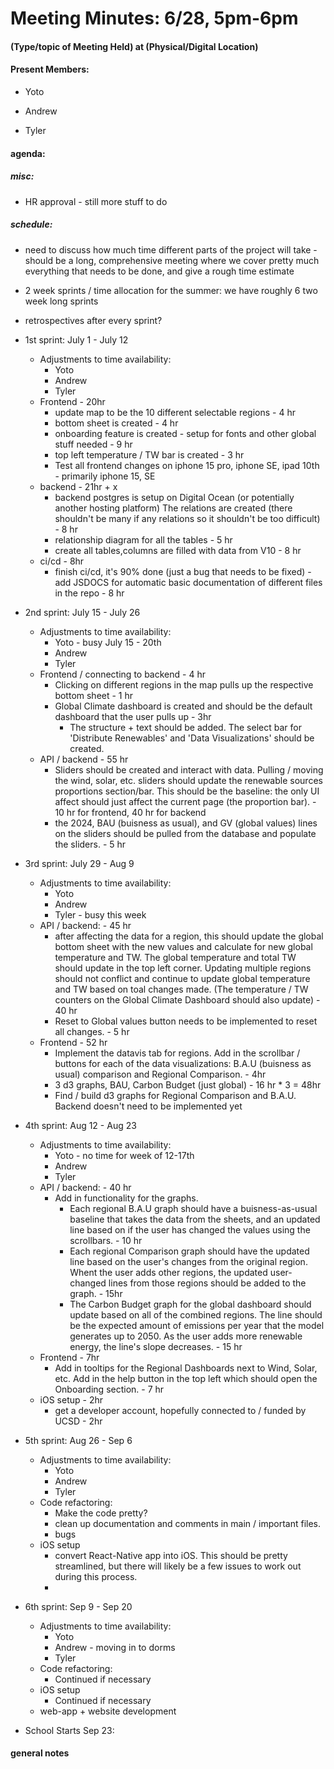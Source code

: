 # Meeting Minutes: 6/28, 5pm-6pm

#### (Type/topic of Meeting Held) at (Physical/Digital Location)

#### Present Members:

- Yoto

- Andrew

- Tyler

#### agenda:

##### misc:
- HR approval - still more stuff to do 

##### schedule:

- need to discuss how much time different parts of the project will take - should be a long, comprehensive meeting where we cover pretty much everything that needs to be done, and give a rough time estimate

- 2 week sprints / time allocation for the summer: we have roughly 6 two week long sprints

- retrospectives after every sprint?

- 1st sprint: July 1 - July 12
    - Adjustments to time availability:
        - Yoto
        - Andrew
        - Tyler
    - Frontend - 20hr
        - update map to be the 10 different selectable regions - 4 hr
        - bottom sheet is created - 4 hr
        - onboarding feature is created - setup for fonts and other global stuff needed - 9 hr
        - top left temperature / TW bar is created - 3 hr
        - Test all frontend changes on iphone 15 pro, iphone SE, ipad 10th - primarily iphone 15, SE
    - backend - 21hr + x
        - backend postgres is setup on Digital Ocean (or potentially another hosting platform) The relations are created (there shouldn't be many if any relations so it shouldn't be too difficult) - 8 hr
        - relationship diagram for all the tables - 5 hr
        - create all tables,columns are filled with data from V10 - 8 hr
    - ci/cd - 8hr
        - finish ci/cd, it's 90% done (just a bug that needs to be fixed) - add JSDOCS for automatic basic documentation of different files in the repo - 8 hr

- 2nd sprint: July 15 - July 26
    - Adjustments to time availability:
        - Yoto - busy July 15 - 20th
        - Andrew
        - Tyler
    - Frontend / connecting to backend - 4 hr
        - Clicking on different regions in the map pulls up the respective bottom sheet - 1 hr
        - Global Climate dashboard is created and should be the default dashboard that the user pulls up - 3hr
            - The structure + text should be added. The select bar for 'Distribute Renewables' and 'Data Visualizations' should be created.
    - API / backend - 55 hr
        - Sliders should be created and interact with data. Pulling / moving the wind, solar, etc. sliders should update the renewable sources proportions section/bar. This should be the baseline: the only UI affect should just affect the current page (the proportion bar). - 10 hr for frontend, 40 hr for backend
        - the 2024, BAU (buisness as usual), and GV (global values) lines on the sliders should be pulled from the database and populate the sliders. - 5 hr



- 3rd sprint: July 29 - Aug 9
    - Adjustments to time availability:
        - Yoto
        - Andrew
        - Tyler - busy this week
    - API / backend: - 45 hr
        - after affecting the data for a region, this should update the global bottom sheet with the new values and calculate for new global temperature and TW. The global temperature and total TW should update in the top left corner. Updating multiple regions should not conflict and continue to update global temperature and TW based on toal changes made. (The temperature / TW counters on the Global Climate Dashboard should also update) - 40 hr
        - Reset to Global values button needs to be implemented to reset all changes. - 5 hr
    - Frontend - 52 hr
        - Implement the datavis tab for regions. Add in the scrollbar / buttons for each of the data visualizations: B.A.U (buisness as usual) comparison and Regional Comparison. - 4hr
        - 3 d3 graphs, BAU, Carbon Budget (just global) - 16 hr * 3 = 48hr
        - Find / build d3 graphs for Regional Comparison and B.A.U. Backend doesn't need to be implemented yet

- 4th sprint: Aug 12 - Aug 23
    - Adjustments to time availability:
        - Yoto - no time for week of 12-17th
        - Andrew
        - Tyler
    - API / backend: - 40 hr
        - Add in functionality for the graphs. 
            - Each regional B.A.U graph should have a buisness-as-usual baseline that takes the data from the sheets, and an updated line based on if the user has changed the values using the scrollbars. - 10 hr
            - Each regional Comparison graph should have the updated line based on the user's changes from the original region. Whent the user adds other regions, the updated user-changed lines from those regions should be added to the graph. - 15hr
            - The Carbon Budget graph for the global dashboard should update based on all of the combined regions. The line should be the expected amount of emissions per year that the model generates up to 2050. As the user adds more renewable energy, the line's slope decreases. - 15 hr
    - Frontend - 7hr
        -   Add in tooltips for the Regional Dashboards next to Wind, Solar, etc. Add in the help button in the top left which should open the Onboarding section. - 7 hr
    - iOS setup - 2hr
        - get a developer account, hopefully connected to / funded by UCSD - 2hr 

- 5th sprint: Aug 26 - Sep 6
    - Adjustments to time availability:
        - Yoto
        - Andrew
        - Tyler
    - Code refactoring:
        - Make the code pretty?
        - clean up documentation and comments in main / important files.
        - bugs
    - iOS setup
        - convert React-Native app into iOS. This should be pretty streamlined, but there will likely be a few issues to work out during this process.
        - 
- 6th sprint: Sep 9 - Sep 20
    - Adjustments to time availability:
        - Yoto
        - Andrew - moving in to dorms
        - Tyler
    - Code refactoring:
        - Continued if necessary
    - iOS setup
        - Continued if necessary
    - web-app + website development

- School Starts Sep 23: 



#### general notes

